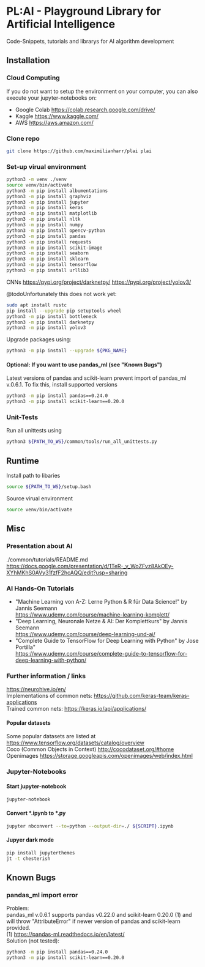 # PL:AI - Playground Library for Artificial Intelligence
Code-Snippets, tutorials and librarys for AI algorithm development

## Installation

### Cloud Computing
If you do not want to setup the environment on your computer, you can also execute your jupyter-notebooks on:
- Google Colab https://colab.research.google.com/drive/
- Kaggle https://www.kaggle.com/
- AWS https://aws.amazon.com/

### Clone repo
```bash
git clone https://github.com/maximilianharr/plai plai
```

### Set-up virual environment
```bash
python3 -m venv ./venv
source venv/bin/activate
python3 -m pip install albumentations
python3 -m pip install graphviz
python3 -m pip install jupyter
python3 -m pip install keras
python3 -m pip install matplotlib
python3 -m pip install nltk
python3 -m pip install numpy
python3 -m pip install opencv-python
python3 -m pip install pandas
python3 -m pip install requests
python3 -m pip install scikit-image
python3 -m pip install seaborn
python3 -m pip install sklearn
python3 -m pip install tensorflow
python3 -m pip install urllib3
```

CNNs
https://pypi.org/project/darknetpy/
https://pypi.org/project/yolov3/

@todoUnfortunately this does not work yet:
```bash
sudo apt install rustc
pip install --upgrade pip setuptools wheel
python3 -m pip install bottleneck
python3 -m pip install darknetpy
python3 -m pip install yolov3
```

Upgrade packages using:
```bash
python3 -m pip install --upgrade ${PKG_NAME}
```

#### Optional: If you want to use pandas_ml (see "Known Bugs")
Latest versions of pandas and scikit-learn prevent import of pandas_ml v.0.6.1. To fix this, install supported versions
```bash
python3 -m pip install pandas==0.24.0
python3 -m pip install scikit-learn==0.20.0
```

### Unit-Tests
Run all unittests using
```bash
python3 ${PATH_TO_WS}/common/tools/run_all_unittests.py
```

## Runtime
Install path to libaries
```bash
source ${PATH_TO_WS}/setup.bash
```

Source virual environment
```bash
source venv/bin/activate
```

## Misc

### Presentation about AI
./common/tutorials/README.md
https://docs.google.com/presentation/d/1TeR-_v_WoZFvz8AkOEy-XYhMKhS0AVy31fzfF2hcAQQ/edit?usp=sharing

### AI Hands-On Tutorials
- "Machine Learning von A-Z: Lerne Python & R für Data Science!" by Jannis Seemann  
  https://www.udemy.com/course/machine-learning-komplett/  
- "Deep Learning, Neuronale Netze & AI: Der Komplettkurs" by Jannis Seemann  
  https://www.udemy.com/course/deep-learning-und-ai/  
- "Complete Guide to TensorFlow for Deep Learning with Python" by Jose Portilla"  
  https://www.udemy.com/course/complete-guide-to-tensorflow-for-deep-learning-with-python/  


### Further information / links
https://neurohive.io/en/  
Implementations of common nets: https://github.com/keras-team/keras-applications  
Trained common nets: https://keras.io/api/applications/  

#### Popular datasets
Some popular datasets are listed at https://www.tensorflow.org/datasets/catalog/overview  
Coco (Common Objects in Context) http://cocodataset.org/#home 
Openimages https://storage.googleapis.com/openimages/web/index.html  

### Jupyter-Notebooks

#### Start jupyter-notebook
```bash
jupyter-notebook
```

#### Convert *.ipynb to *.py
```bash
jupyter nbconvert --to=python --output-dir=./ ${SCRIPT}.ipynb
```

#### Jupyer dark mode
```bash
pip install jupyterthemes
jt -t chesterish
```

## Known Bugs
### pandas_ml import error
Problem:  
pandas_ml v.0.6.1 supports pandas v0.22.0 and scikit-learn 0.20.0 (1) and will throw "AttributeError" if newer version of pandas and scikit-learn provided.  
(1) https://pandas-ml.readthedocs.io/en/latest/  
Solution (not tested):  
```bash
python3 -m pip install pandas==0.24.0
python3 -m pip install scikit-learn==0.20.0
```
